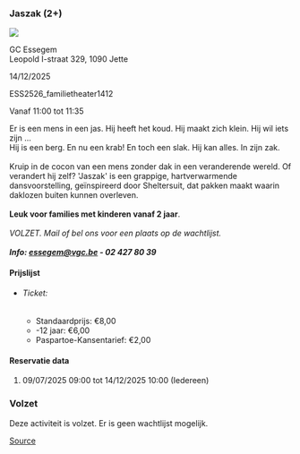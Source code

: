 ### Jaszak (2+)

![](https://s3-eu-west-1.amazonaws.com/os-kwdo/prod/vgc/images/activity/686e8964e80fa_Jaszak_-_Simone_de_Jong_Company_©_Kamerich_&_Budwilowitz_1_kleiner.jpg)

GC Essegem  
Leopold I-straat 329, 1090 Jette

14/12/2025

ESS2526_familietheater1412

Vanaf 11:00 tot 11:35

Er is een mens in een jas. Hij heeft het koud. Hij maakt zich klein. Hij wil iets zijn ...  
Hij is een berg. En nu een krab! En toch een slak. Hij kan alles. In zijn zak.  
<br/>Kruip in de cocon van een mens zonder dak in een veranderende wereld. Of verandert hij zelf? 'Jaszak' is een grappige, hartverwarmende dansvoorstelling, geïnspireerd door Sheltersuit, dat pakken maakt waarin daklozen buiten kunnen overleven.  
<br/>**Leuk voor families met kinderen vanaf 2 jaar**.  
<br/>*VOLZET. Mail of bel ons voor een plaats op de wachtlijst.  
<br/>**Info: [essegem@vgc.be](mailto:essegem@vgc.be) - 02 427 80 39***  

#### Prijslijst

* ###### Ticket:
    
    * Standaardprijs: €8,00
    * \-12 jaar: €6,00
    * Paspartoe-Kansentarief: €2,00

  

#### Reservatie data

1.  09/07/2025 09:00 tot 14/12/2025 10:00 (Iedereen)

### Volzet

Deze activiteit is volzet. Er is geen wachtlijst mogelijk.

[Source](https://tickets.vgc.be/ticketingActivity/subscribe/ESS2526_familietheater1412)